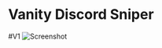# Vanity Discord Sniper

#V1
![Screenshot](https://i.ibb.co/HL9v6V5G/Screenshot-20251022-212708.png)
